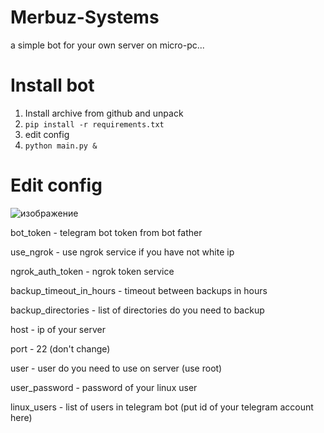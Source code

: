 # Merbuz-Systems
a simple bot for your own server on micro-pc...

# Install bot
1. Install archive from github and unpack
2. ```pip install -r requirements.txt```
3. edit config
4. ```python main.py &```

# Edit config
![изображение](https://github.com/Merbuz/Merbuz-Systems/assets/75749391/291767a2-1c99-4207-ab3f-b961107f79d6)

bot_token - telegram bot token from bot father

use_ngrok - use ngrok service if you have not white ip

ngrok_auth_token - ngrok token service

backup_timeout_in_hours - timeout between backups in hours

backup_directories - list of directories do you need to backup

host - ip of your server

port - 22 (don't change)

user - user do you need to use on server (use root)

user_password - password of your linux user

linux_users - list of users in telegram bot (put id of your telegram account here)

